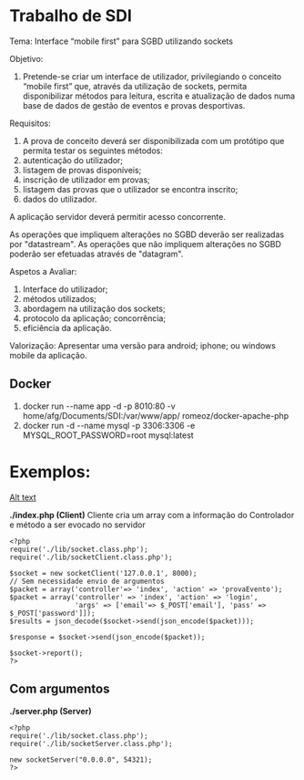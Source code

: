 Trabalho de SDI
============================
	
Tema:
Interface “mobile first” para SGBD utilizando sockets

Objetivo:

1. Pretende-se criar um interface de utilizador, privilegiando o conceito “mobile first” que, através da utilização de sockets, permita disponibilizar métodos para leitura, escrita e atualização de dados numa base de dados de gestão de eventos e provas desportivas.

Requisitos:
1. A prova de conceito deverá ser disponibilizada com um protótipo que permita testar os seguintes métodos:
2. autenticação do utilizador;
3. listagem de provas disponíveis;
4. inscrição de utilizador em provas;
5. listagem das provas que o utilizador se encontra inscrito;
6. dados do utilizador.

A aplicação servidor deverá permitir acesso concorrente.

As operações que impliquem alterações no SGBD deverão ser realizadas por "datastream". As operações que não impliquem alterações no SGBD poderão ser efetuadas através de "datagram".

Aspetos a Avaliar:

1. Interface do utilizador;
2. métodos utilizados;
3. abordagem na utilização dos sockets;
4. protocolo da aplicação; concorrência;
5. eficiência da aplicação.

Valorização:
Apresentar uma versão para android; iphone; ou windows mobile da aplicação.

Docker 
------------------
1. docker run --name app -d -p 8010:80 -v home/afg/Documents/SDI:/var/www/app/ romeoz/docker-apache-php
2. docker run -d --name mysql -p 3306:3306 -e MYSQL_ROOT_PASSWORD=root mysql:latest

Exemplos:
=========
[Alt text](./assets/img/braga.jpg?raw=true "Title")

**./index.php (Client)**
Cliente cria um array com a informação do Controlador e método a ser evocado no servidor

    <?php
    require('./lib/socket.class.php');
    require('./lib/socketClient.class.php');
    
    $socket = new socketClient('127.0.0.1', 8000);
    // Sem necessidade envio de argumentos
    $packet = array('controller'=> 'index', 'action' => 'provaEvento');
    $packet = array('controller' => 'index', 'action' => 'login', 
                    'args' => ['email'=> $_POST['email'], 'pass' => $_POST['password']]);
    $results = json_decode($socket->send(json_encode($packet)));
    
    $response = $socket->send(json_encode($packet));
    
    $socket->report();
    ?>

Com argumentos
------------------

**./server.php (Server)**
    
    <?php
    require('./lib/socket.class.php');
    require('./lib/socketServer.class.php');
    
    new socketServer("0.0.0.0", 54321);
    ?>

